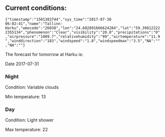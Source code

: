 ## Current conditions: 
 ``` {"timestamp":"1501383744","sys_time":"2017-07-30 06:02:41","name":"Tallinn-Harku","wmocode":"26038","lon":"24.602891666624284","lat":"59.398122222355134","phenomenon":"Clear","visibility":"20.0","precipitations":"0","airpressure":"1009.7","relativehumidity":"99","airtemperature":"11.9","winddirection":"183","windspeed":"1.8","windspeedmax":"3.5","NA":"","NA":""} ```

 The forecast for tomorrow at Harku is: 

Date 2017-07-31 

### Night 

Condition: Variable clouds 

Min temperature: 13 

### Day 

Condition: Light shower 

Max temperature: 22 

